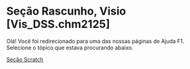 
# Seção Rascunho, Visio [Vis_DSS.chm2125]

Olá! Você foi redirecionado para uma das nossas páginas de Ajuda F1. Selecione o tópico que estava procurando abaixo.

[Seção Scratch](http://msdn.microsoft.com/library/144dd06f-7225-57db-fd19-a58d6bccf0e1%28Office.15%29.aspx)
